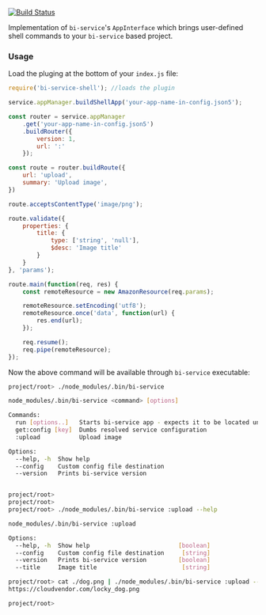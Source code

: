 [![Build Status](https://travis-ci.org/BohemiaInteractive/bi-service-shell.svg?branch=master)](https://travis-ci.org/BohemiaInteractive/bi-service-shell)

Implementation of `bi-service`'s `AppInterface` which brings user-defined shell commands to your `bi-service` based project.

### Usage

Load the pluging at the bottom of your `index.js` file:

```javascript
require('bi-service-shell'); //loads the plugin
```

```javascript
service.appManager.buildShellApp('your-app-name-in-config.json5');

const router = service.appManager
    .get('your-app-name-in-config.json5')
    .buildRouter({
        version: 1,
        url: ':'
    });

const route = router.buildRoute({
    url: 'upload',
    summary: 'Upload image',
})

route.acceptsContentType('image/png');

route.validate({
    properties: {
        title: {
            type: ['string', 'null'],
            $desc: 'Image title'
        }
    }
}, 'params');

route.main(function(req, res) {
    const remoteResource = new AmazonResource(req.params);

    remoteResource.setEncoding('utf8');
    remoteResource.once('data', function(url) {
        res.end(url);
    });

    req.resume();
    req.pipe(remoteResource);
});
```

Now the above command will be available through `bi-service` executable:

```bash
project/root> ./node_modules/.bin/bi-service

node_modules/.bin/bi-service <command> [options]

Commands:
  run [options..]   Starts bi-service app - expects it to be located under cwd    [aliases: start, serve]
  get:config [key]  Dumbs resolved service configuration
  :upload           Upload image

Options:
  --help, -h  Show help                                                           [boolean]
  --config    Custom config file destination                                       [string]
  --version   Prints bi-service version                                           [boolean]


project/root>
project/root>
project/root> ./node_modules/.bin/bi-service :upload --help

node_modules/.bin/bi-service :upload

Options:
  --help, -h  Show help                         [boolean]
  --config    Custom config file destination     [string]
  --version   Prints bi-service version         [boolean]
  --title     Image title                        [string]

project/root> cat ./dog.png | ./node_modules/.bin/bi-service :upload --title Loky
https://cloudvendor.com/locky_dog.png

project/root>
```
